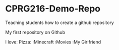 # CPRG216-Demo-Repo
Teaching students how to create a github repository

My first repository on Github

I love: Pizza: :Minecraft :Movies :My Girlfriend
